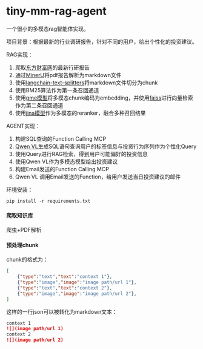 # tiny-mm-rag-agent
一个很小的多模态rag智能体实现。

项目背景：根据最新的行业调研报告，针对不同的用户，给出个性化的投资建议。

RAG实现：
1. 爬取[东方财富网](https://data.eastmoney.com/report/)的最新行研报告
2. 通过[MinerU](https://github.com/opendatalab/MinerU)将pdf报告解析为markdown文件
3. 使用[langchain-text-splitters](https://python.langchain.com/v0.1/docs/modules/data_connection/document_transformers/markdown_header_metadata/)将markdown文件切分为chunk
4. 使用BM25算法作为第一条召回通道
5. 使用[gme模型](https://huggingface.co/Alibaba-NLP/gme-Qwen2-VL-2B-Instruct)将多模态chunk编码为embedding，并使用[faiss](https://github.com/facebookresearch/faiss)进行向量检索作为第二条召回通道
6. 使用[jina模型](https://huggingface.co/jinaai/jina-reranker-m0)作为多模态的reranker，融合多种召回结果

AGENT实现：
1. 构建SQL查询的Function Calling MCP
2. [Qwen VL](https://huggingface.co/Qwen/Qwen2.5-VL-7B-Instruct)生成SQL语句查询用户的标签信息与投资行为序列作为个性化Query
3. 使用Query进行RAG检索，得到用户可能偏好的投资信息
4. 使用Qwen VL作为多模态模型给出投资建议
5. 构建Email发送的Function Calling MCP
6. Qwen VL 调用Email发送的Function，给用户发送当日投资建议的邮件

环境安装：
```shell
pip install -r requirements.txt 
```

#### 爬取知识库
爬虫+PDF解析

#### 预处理chunk
chunk的格式为：
```json lines
[
    {"type":"text","text":"context 1"},
    {"type":"image","image":"image path/url 1"},
    {"type":"text","text":"context 2"},
    {"type":"image","image":"image path/url 2"},
]
```
这样的一行json可以被转化为markdown文本：
```markdown
context 1 
![](image path/url 1)  
context 2
![](image path/url 2)
```
